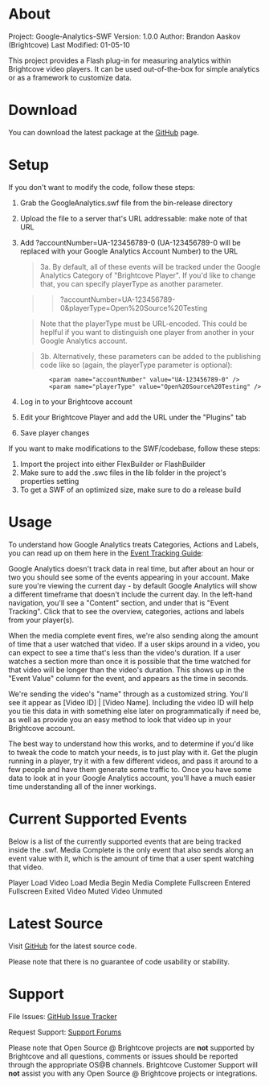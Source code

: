 About
=====

Project: Google-Analytics-SWF
Version: 1.0.0
Author: Brandon Aaskov (Brightcove)
Last Modified: 01-05-10

This project provides a Flash plug-in for measuring analytics within
Brightcove video players. It can be used out-of-the-box for simple
analytics or as a framework to customize data.


Download
========

You can download the latest package at the
[GitHub](http://github.com/brightcoveos/Google-Analytics-SWF) page.


Setup
=====

If you don't want to modify the code, follow these steps:

1.	Grab the GoogleAnalytics.swf file from the bin-release directory
2.	Upload the file to a server that's URL addressable: make note of that URL
3.	Add ?accountNumber=UA-123456789-0 (UA-123456789-0 will be replaced with your Google Analytics 
Account Number) to the URL

	>3a.	By default, all of these events will be tracked under the Google Analytics Category of "Brightcove Player". If you'd like to change that, you can specify playerType as another parameter. 
	
	>>?accountNumber=UA-123456789-0&playerType=Open%20Source%20Testing
		
	>Note that the playerType must be URL-encoded. This could be heplful if you want to distinguish 
	>one player from another in your Google Analytics account.
	
	>3b.	Alternatively, these parameters can be added to the publishing code like so (again, the playerType parameter is optional):
		
				<param name="accountNumber" value="UA-123456789-0" />
				<param name="playerType" value="Open%20Source%20Testing" />

4.	Log in to your Brightcove account
5.	Edit your Brightcove Player and add the URL under the "Plugins" tab
6.	Save player changes
	
If you want to make modifications to the SWF/codebase, follow these steps:

1.	Import the project into either FlexBuilder or FlashBuilder
2.	Make sure to add the .swc files in the lib folder in the project's properties setting	
3.	To get a SWF of an optimized size, make sure to do a release build


Usage
=====
To understand how Google Analytics treats Categories, Actions and Labels, you can read up on them here in the [Event Tracking Guide](http://code.google.com/apis/analytics/docs/tracking/eventTrackerGuide.html):

Google Analytics doesn't track data in real time, but after about an hour or two you should see some of the events appearing in your 
account. Make sure you're viewing the current day - by default Google Analytics will show a different timeframe that doesn't include 
the current day. In the left-hand navigation, you'll see a "Content" section, and under that is "Event Tracking". Click that to see the 
overview, categories, actions and labels from your player(s).

When the media complete event fires, we're also sending along the amount of time that a user watched that video. If a user skips 
around in a video, you can expect to see a time that's less than the video's duration. If a user watches a section more than once it 
is possible that the time watched for that video will be longer than the video's duration. This shows up in the "Event Value" column 
for the event, and appears as the time in seconds. 

We're sending the video's "name" through as a customized string. You'll see it appear as [Video ID] | [Video Name]. Including the 
video ID will help you tie this data in with something else later on programmatically if need be, as well as provide you an easy 
method to look that video up in your Brightcove account.

The best way to understand how this works, and to determine if you'd like to tweak the code to match your needs, is to just play 
with it. Get the plugin running in a player, try it with a few different videos, and pass it around to a few people and have them 
generate some traffic to. Once you have some data to look at in your Google Analytics account, you'll have a much easier time 
understanding all of the inner workings.


Current Supported Events
========================
Below is a list of the currently supported events that are being tracked inside the .swf. Media Complete is the only event that also 
sends along an event value with it, which is the amount of time that a user spent watching that video. 

Player Load
Video Load
Media Begin
Media Complete
Fullscreen Entered
Fullscreen Exited
Video Muted
Video Unmuted


Latest Source
=============

Visit [GitHub](http://github.com/brightcoveos/Google-Analytics-SWF) for the
latest source code.

Please note that there is no guarantee of code usability or stability.

Support
=======

File Issues: [GitHub Issue Tracker](http://github.com/brightcoveos/Google-Analytics-SWF/issues/)

Request Support: [Support Forums](http://opensource.brightcove.com/forum/)

Please note that Open Source @ Brightcove projects are **not** supported by
Brightcove and all questions, comments or issues should be reported through
the appropriate OS@B channels. Brightcove Customer Support will **not**
assist you with any Open Source @ Brightcove projects or integrations.